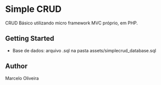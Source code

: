 # Simple CRUD

CRUD Básico utilizando micro framework MVC próprio, em PHP.

## Getting Started

- Base de dados: arquivo .sql na pasta assets/simplecrud_database.sql

## Author

Marcelo Oliveira

